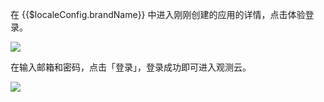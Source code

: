 <IntegrationDetailCard title="体验登录">

在 {{$localeConfig.brandName}} 中进入刚刚创建的应用的详情，点击体验登录。

![](~@imagesZhCn/integration/guance/3-1.png)

在输入邮箱和密码，点击「登录」，登录成功即可进入观测云。

![](~@imagesZhCn/integration/guance/3-2.png)

</IntegrationDetailCard>
